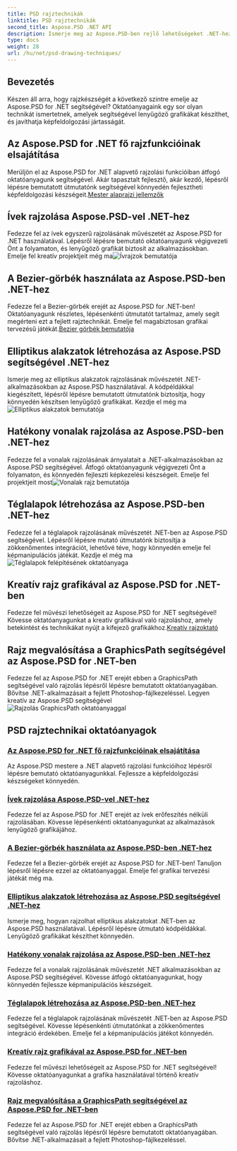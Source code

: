 ```yaml
---
title: PSD rajztechnikák
linktitle: PSD rajztechnikák
second_title: Aspose.PSD .NET API
description: Ismerje meg az Aspose.PSD-ben rejlő lehetőségeket .NET-hez oktatóanyagainkkal! Sajátítsd el az alapvető rajzfunkciókat, készíts lenyűgöző grafikákat, és fejleszd képmanipulációs készségeidet.
type: docs
weight: 28
url: /hu/net/psd-drawing-techniques/
---
```


## Bevezetés

Készen áll arra, hogy rajzkészségét a következő szintre emelje az Aspose.PSD for .NET segítségével? Oktatóanyagaink egy sor olyan technikát ismertetnek, amelyek segítségével lenyűgöző grafikákat készíthet, és javíthatja képfeldolgozási jártasságát.

## Az Aspose.PSD for .NET fő rajzfunkcióinak elsajátítása

 Merüljön el az Aspose.PSD for .NET alapvető rajzolási funkcióiban átfogó oktatóanyagunk segítségével. Akár tapasztalt fejlesztő, akár kezdő, lépésről lépésre bemutatott útmutatónk segítségével könnyedén fejlesztheti képfeldolgozási készségeit.[Mester alaprajzi jellemzők](./mastering-core-drawing-features/)

## Ívek rajzolása Aspose.PSD-vel .NET-hez

 Fedezze fel az ívek egyszerű rajzolásának művészetét az Aspose.PSD for .NET használatával. Lépésről lépésre bemutató oktatóanyagunk végigvezeti Önt a folyamaton, és lenyűgöző grafikát biztosít az alkalmazásokban. Emelje fel kreatív projektjeit még ma![Ívrajzok bemutatója](./drawing-arcs/)

## A Bezier-görbék használata az Aspose.PSD-ben .NET-hez

 Fedezze fel a Bezier-görbék erejét az Aspose.PSD for .NET-ben! Oktatóanyagunk részletes, lépésenkénti útmutatót tartalmaz, amely segít megérteni ezt a fejlett rajztechnikát. Emelje fel magabiztosan grafikai tervezésű játékát.[Bezier görbék bemutatója](./utilizing-bezier-curves/)

## Elliptikus alakzatok létrehozása az Aspose.PSD segítségével .NET-hez

 Ismerje meg az elliptikus alakzatok rajzolásának művészetét .NET-alkalmazásokban az Aspose.PSD használatával. A kódpéldákkal kiegészített, lépésről lépésre bemutatott útmutatónk biztosítja, hogy könnyedén készítsen lenyűgöző grafikákat. Kezdje el még ma![Elliptikus alakzatok bemutatója](./creating-elliptical-shapes/)

## Hatékony vonalak rajzolása az Aspose.PSD-ben .NET-hez

 Fedezze fel a vonalak rajzolásának árnyalatait a .NET-alkalmazásokban az Aspose.PSD segítségével. Átfogó oktatóanyagunk végigvezeti Önt a folyamaton, és könnyedén fejleszti képkezelési készségeit. Emelje fel projektjeit most![Vonalak rajz bemutatója](./drawing-lines-effectively/)

## Téglalapok létrehozása az Aspose.PSD-ben .NET-hez

Fedezze fel a téglalapok rajzolásának művészetét .NET-ben az Aspose.PSD segítségével. Lépésről lépésre mutató útmutatónk biztosítja a zökkenőmentes integrációt, lehetővé téve, hogy könnyedén emelje fel képmanipulációs játékát. Kezdje el még ma![Téglalapok felépítésének oktatóanyaga](./constructing-rectangles/)

## Kreatív rajz grafikával az Aspose.PSD for .NET-ben

 Fedezze fel művészi lehetőségeit az Aspose.PSD for .NET segítségével! Kövesse oktatóanyagunkat a kreatív grafikával való rajzoláshoz, amely betekintést és technikákat nyújt a kifejező grafikákhoz.[Kreatív rajzoktató](./creative-drawing-using-graphics/)

## Rajz megvalósítása a GraphicsPath segítségével az Aspose.PSD for .NET-ben

 Fedezze fel az Aspose.PSD for .NET erejét ebben a GraphicsPath segítségével való rajzolás lépésről lépésre bemutatott oktatóanyagában. Bővítse .NET-alkalmazásait a fejlett Photoshop-fájlkezeléssel. Legyen kreatív az Aspose.PSD segítségével![Rajzolás GraphicsPath oktatóanyaggal](./implementing-drawing-with-graphicspath/)

## PSD rajztechnikai oktatóanyagok
### [Az Aspose.PSD for .NET fő rajzfunkcióinak elsajátítása](./mastering-core-drawing-features/)
Az Aspose.PSD mestere a .NET alapvető rajzolási funkcióihoz lépésről lépésre bemutató oktatóanyagunkkal. Fejlessze a képfeldolgozási készségeket könnyedén.
### [Ívek rajzolása Aspose.PSD-vel .NET-hez](./drawing-arcs/)
Fedezze fel az Aspose.PSD for .NET erejét az ívek erőfeszítés nélküli rajzolásában. Kövesse lépésenkénti oktatóanyagunkat az alkalmazások lenyűgöző grafikájához.
### [A Bezier-görbék használata az Aspose.PSD-ben .NET-hez](./utilizing-bezier-curves/)
Fedezze fel a Bezier-görbék erejét az Aspose.PSD for .NET-ben! Tanuljon lépésről lépésre ezzel az oktatóanyaggal. Emelje fel grafikai tervezési játékát még ma.
### [Elliptikus alakzatok létrehozása az Aspose.PSD segítségével .NET-hez](./creating-elliptical-shapes/)
Ismerje meg, hogyan rajzolhat elliptikus alakzatokat .NET-ben az Aspose.PSD használatával. Lépésről lépésre útmutató kódpéldákkal. Lenyűgöző grafikákat készíthet könnyedén.
### [Hatékony vonalak rajzolása az Aspose.PSD-ben .NET-hez](./drawing-lines-effectively/)
Fedezze fel a vonalak rajzolásának művészetét .NET alkalmazásokban az Aspose.PSD segítségével. Kövesse átfogó oktatóanyagunkat, hogy könnyedén fejlessze képmanipulációs készségeit.
### [Téglalapok létrehozása az Aspose.PSD-ben .NET-hez](./constructing-rectangles/)
Fedezze fel a téglalapok rajzolásának művészetét .NET-ben az Aspose.PSD segítségével. Kövesse lépésenkénti útmutatónkat a zökkenőmentes integráció érdekében. Emelje fel a képmanipulációs játékot könnyedén.
### [Kreatív rajz grafikával az Aspose.PSD for .NET-ben](./creative-drawing-using-graphics/)
Fedezze fel művészi lehetőségeit az Aspose.PSD for .NET segítségével! Kövesse oktatóanyagunkat a grafika használatával történő kreatív rajzoláshoz.
### [Rajz megvalósítása a GraphicsPath segítségével az Aspose.PSD for .NET-ben](./implementing-drawing-with-graphicspath/)
Fedezze fel az Aspose.PSD for .NET erejét ebben a GraphicsPath segítségével való rajzolás lépésről lépésre bemutatott oktatóanyagában. Bővítse .NET-alkalmazásait a fejlett Photoshop-fájlkezeléssel.